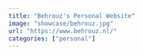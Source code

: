 ```yaml
---
title: "Behrouz's Personal Website"
image: "showcase/behrouz.jpg"
url: "https://www.behrouz.nl/"
categories: ["personal"]
---
```

